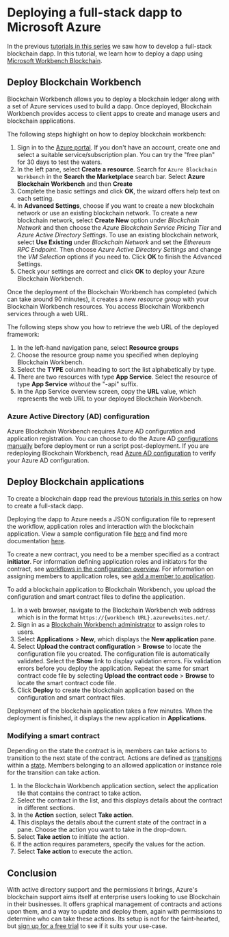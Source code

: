 # Deploying a full-stack dapp to Microsoft Azure

In the previous [tutorials in this series](https://kauri.io/collection/5b8e401ee727370001c942e3) we saw how to develop a full-stack blockchain dapp. In this tutorial, we learn how to deploy a dapp using [Microsoft Workbench Blockchain](https://azure.microsoft.com/en-us/features/blockchain-workbench/).

## Deploy Blockchain Workbench

Blockchain Workbench allows you to deploy a blockchain ledger along with a set of Azure services used to build a dapp. Once deployed, Blockchain Workbench provides access to client apps to create and manage users and blockchain applications.

The following steps highlight on how to deploy blockchain workbench:

1.  Sign in to the [Azure portal](https://portal.azure.com/). If you don't have an account, create one and select a suitable service/subscription plan. You can try the "free plan" for 30 days to test the waters.
2.  In the left pane, select **Create a resource**. Search for `Azure Blockchain Workbench` in the **Search the Marketplace** search bar. Select **Azure Blockchain Workbench** and then **Create**
3.  Complete the basic settings and click **OK**, the wizard offers help text on each setting.
4.  In **Advanced Settings**, choose if you want to create a new blockchain network or use an existing blockchain network. To create a new blockchain network, select **Create New** option under _Blockchain Network_ and then choose the _Azure Blockchain Service Pricing Tier_ and _Azure Active Directory Settings_. To use an existing blockchain network, select **Use Existing** under _Blockchain Network_ and set the _Ethereum RPC Endpoint_. Then choose _Azure Active Directory Settings_ and change the _VM Selection_ options if you need to. Click **OK** to finish the Advanced Settings.
5.  Check your settings are correct and click **OK** to deploy your Azure Blockchain Workbench.

Once the deployment of the Blockchain Workbench has completed (which can take around 90 minutes), it creates a new _resource group_ with your Blockchain Workbench resources. You access Blockchain Workbench services through a web URL.

The following steps show you how to retrieve the web URL of the deployed framework:

1.  In the left-hand navigation pane, select **Resource groups**
2.  Choose the resource group name you specified when deploying Blockchain Workbench.
3.  Select the **TYPE** column heading to sort the list alphabetically by type.
4.  There are two resources with type **App Service**. Select the resource of type **App Service** _without_ the "-api" suffix.
5.  In the App Service overview screen, copy the **URL** value, which represents the web URL to your deployed Blockchain Workbench.

### Azure Active Directory (AD) configuration

Azure Blockchain Workbench requires Azure AD configuration and application registration. You can choose to do the Azure AD [configurations manually](https://docs.microsoft.com/en-gb/azure/blockchain/workbench/deploy#azure-ad-configuration) before deployment or run a script post-deployment. If you are redeploying Blockchain Workbench, read [Azure AD configuration](https://docs.microsoft.com/en-gb/azure/blockchain/workbench/deploy#azure-ad-configuration) to verify your Azure AD configuration.

## Deploy Blockchain applications

To create a blockchain dapp read the previous [tutorials in this series](https://kauri.io/collection/5b8e401ee727370001c942e3) on how to create a full-stack dapp.

Deploying the dapp to Azure needs a JSON configuration file to represent the workflow, application roles and interaction with the blockchain application. View a sample configuration file [here](https://docs.microsoft.com/en-gb/azure/blockchain/workbench/create-app#configuration-file) and find more documentation [here](https://docs.microsoft.com/en-us/azure/blockchain/workbench/configuration).

To create a new contract, you need to be a member specified as a contract **initiator**. For information defining application roles and initiators for the contract, see [workflows in the configuration overview](https://docs.microsoft.com/en-gb/azure/blockchain/workbench/configuration#workflows). For information on assigning members to application roles, see [add a member to application](https://docs.microsoft.com/en-gb/azure/blockchain/workbench/manage-users#add-member-to-application).

To add a blockchain application to Blockchain Workbench, you upload the configuration and smart contract files to define the application.

1.  In a web browser, navigate to the Blockchain Workbench web address which is in the format `https://{workbench URL}.azurewebsites.net/`.
2.  Sign in as a [Blockchain Workbench administrator](https://docs.microsoft.com/en-gb/azure/blockchain/workbench/manage-users#manage-blockchain-workbench-administrators) to assign roles to users.
3.  Select **Applications** > **New**, which displays the **New application** pane.
4.  Select **Upload the contract configuration** > **Browse** to locate the configuration file you created. The configuration file is automatically validated. Select the **Show** link to display validation errors. Fix validation errors before you deploy the application. Repeat the same for smart contract code file by selecting **Upload the contract code** > **Browse** to locate the smart contract code file.
5.  Click **Deploy** to create the blockchain application based on the configuration and smart contract files.

Deployment of the blockchain application takes a few minutes. When the deployment is finished, it displays the new application in **Applications**.

### Modifying a smart contract

Depending on the state the contract is in, members can take actions to transition to the next state of the contract. Actions are defined as [transitions](https://docs.microsoft.com/en-gb/azure/blockchain/workbench/configuration#transitions) within a [state](https://docs.microsoft.com/en-gb/azure/blockchain/workbench/configuration#states). Members belonging to an allowed application or instance role for the transition can take action.

1.  In the Blockchain Workbench application section, select the application tile that contains the contract to take action.
2.  Select the contract in the list, and this displays details about the contract in different sections.
3.  In the **Action** section, select **Take action**.
4.  This displays the details about the current state of the contract in a pane. Choose the action you want to take in the drop-down.
5.  Select **Take action** to initiate the action.
6.  If the action requires parameters, specify the values for the action.
7.  Select **Take action** to execute the action.

## Conclusion

With active directory support and the permissions it brings, Azure's blockchain support aims itself at enterprise users looking to use Blockchain in their businesses. It offers graphical management of contracts and actions upon them, and a way to update and deploy them, again with permissions to determine who can take these actions. Its setup is not for the faint-hearted, but [sign up for a free trial](https://account.azure.com/signup?offer=ms-azr-0044p&appId=102&ref=azureplat-generic&redirectURL=https%3a%2f%2fazure.microsoft.com%2fen-gb%2fget-started%2fwelcome-to-azure%2f&l=en-gb&correlationId=06AC26C311DF6D6E0E532B7010B46CF4) to see if it suits your use-case.

